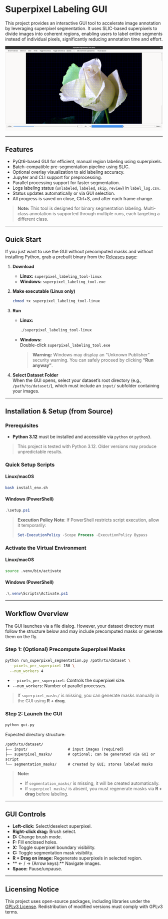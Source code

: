 # Superpixel Labeling GUI

This project provides an interactive GUI tool to accelerate image annotation by leveraging superpixel segmentation. It uses SLIC-based superpixels to divide images into coherent regions, enabling users to label entire segments instead of individual pixels, significantly reducing annotation time and effort.

![Superpixel GUI Screenshot](assets/screenshot.png)

---

## Features

- PyQt6-based GUI for efficient, manual region labeling using superpixels.  
- Batch-compatible pre-segmentation pipeline using SLIC.  
- Optional overlay visualization to aid labeling accuracy.  
- Jupyter and CLI support for preprocessing.  
- Parallel processing support for faster segmentation.  
- Logs labeling status (`unlabeled`, `labeled`, `skip`, `review`) in `label_log.csv`.  
- Status updates automatically or via GUI selection.  
- All progress is saved on close, Ctrl+S, and after each frame change.

> **Note:** This tool is designed for binary segmentation labeling. Multi-class annotation is supported through multiple runs, each targeting a different class.

---

## Quick Start

If you just want to use the GUI without precomputed masks and without installing Python, grab a prebuilt binary from the [Releases page](https://github.com/marcadrianpeters/superpixel_labeling_tool/releases):

1. **Download**  
   - **Linux:** `superpixel_labeling_tool-linux`  
   - **Windows:** `superpixel_labeling_tool.exe`

2. **Make executable (Linux only)**  
   ```bash
   chmod +x superpixel_labeling_tool-linux
   ```

3. **Run**  
   - **Linux:**  
     ```bash
     ./superpixel_labeling_tool-linux
     ```  
   - **Windows:**  
     Double-click `superpixel_labeling_tool.exe`  
     > **Warning:** Windows may display an “Unknown Publisher” security warning. You can safely proceed by clicking **“Run anyway”**.

4. **Select Dataset Folder**  
   When the GUI opens, select your dataset’s root directory (e.g., `/path/to/dataset/`), which must include an `input/` subfolder containing your images.

---

## Installation & Setup (from Source)

### Prerequisites

- **Python 3.12** must be installed and accessible via `python` or `python3`.

> This project is tested with Python 3.12. Older versions may produce unpredictable results.

### Quick Setup Scripts

#### Linux/macOS

```bash
bash install_env.sh
```

#### Windows (PowerShell)

```powershell
.\setup.ps1
```

> **Execution Policy Note**: If PowerShell restricts script execution, allow it temporarily:
> ```powershell
> Set-ExecutionPolicy -Scope Process -ExecutionPolicy Bypass
> ```

### Activate the Virtual Environment

#### Linux/macOS

```bash
source .venv/bin/activate
```

#### Windows (PowerShell)

```powershell
.\.venv\Scripts\Activate.ps1
```

---

## Workflow Overview

The GUI launches via a file dialog. However, your dataset directory must follow the structure below and may include precomputed masks or generate them on the fly.

### Step 1: (Optional) Precompute Superpixel Masks

```bash
python run_superpixel_segmentation.py /path/to/dataset \
  --pixels_per_superpixel 150 \
  --num_workers 4
```

- `--pixels_per_superpixel`: Controls the superpixel size.  
- `--num_workers`: Number of parallel processes.

> If `superpixel_masks/` is missing, you can generate masks manually in the GUI using **R + drag**.

### Step 2: Launch the GUI

```bash
python gui.py
```

Expected directory structure:

```
/path/to/dataset/
├── input/                  # input images (required)
├── superpixel_masks/       # optional; can be generated via GUI or script
└── segmentation_masks/     # created by GUI; stores labeled masks
```

> **Note:**  
> - If `segmentation_masks/` is missing, it will be created automatically.  
> - If `superpixel_masks/` is absent, you must regenerate masks via **R + drag** before labeling.

---

## GUI Controls

- **Left-click:** Select/deselect superpixel.  
- **Right-click drag:** Brush select.  
- **D:** Change brush mode.  
- **F:** Fill enclosed holes.  
- **X:** Toggle superpixel boundary visibility.  
- **C:** Toggle segmentation mask visibility.  
- **R + Drag on image:** Regenerate superpixels in selected region.  
- ** <- / -> (Arrow keys):** Navigate images.  
- **Space:** Pause/unpause.

---

## Licensing Notice

This project uses open-source packages, including libraries under the [GPLv3 License](https://www.gnu.org/licenses/gpl-3.0.en.html). Redistribution of modified versions must comply with GPLv3 terms.